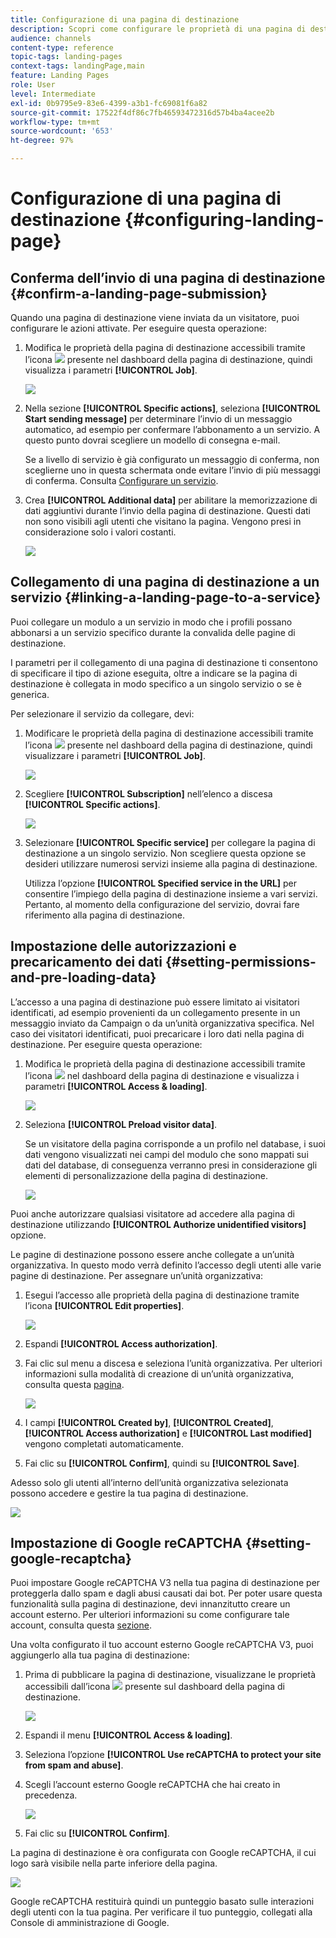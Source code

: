 ```yaml
---
title: Configurazione di una pagina di destinazione
description: Scopri come configurare le proprietà di una pagina di destinazione.
audience: channels
content-type: reference
topic-tags: landing-pages
context-tags: landingPage,main
feature: Landing Pages
role: User
level: Intermediate
exl-id: 0b9795e9-83e6-4399-a3b1-fc69081f6a82
source-git-commit: 17522f4df86c7fb46593472316d57b4ba4acee2b
workflow-type: tm+mt
source-wordcount: '653'
ht-degree: 97%

---
```


# Configurazione di una pagina di destinazione {#configuring-landing-page}

## Conferma dell’invio di una pagina di destinazione {#confirm-a-landing-page-submission}

Quando una pagina di destinazione viene inviata da un visitatore, puoi configurare le azioni attivate. Per eseguire questa operazione:

1. Modifica le proprietà della pagina di destinazione accessibili tramite l’icona ![](assets/edit_darkgrey-24px.png) presente nel dashboard della pagina di destinazione, quindi visualizza i parametri **[!UICONTROL Job]**.

   ![](assets/lp_edit_properties_button.png)

1. Nella sezione **[!UICONTROL Specific actions]**, seleziona **[!UICONTROL Start sending message]** per determinare l’invio di un messaggio automatico, ad esempio per confermare l’abbonamento a un servizio. A questo punto dovrai scegliere un modello di consegna e-mail.

   Se a livello di servizio è già configurato un messaggio di conferma, non sceglierne uno in questa schermata onde evitare l’invio di più messaggi di conferma. Consulta [Configurare un servizio](../../audiences/using/creating-a-service.md).

1. Crea **[!UICONTROL Additional data]** per abilitare la memorizzazione di dati aggiuntivi durante l’invio della pagina di destinazione. Questi dati non sono visibili agli utenti che visitano la pagina. Vengono presi in considerazione solo i valori costanti.

   ![](assets/lp_parameters_6.png)

## Collegamento di una pagina di destinazione a un servizio {#linking-a-landing-page-to-a-service}

Puoi collegare un modulo a un servizio in modo che i profili possano abbonarsi a un servizio specifico durante la convalida delle pagine di destinazione.

I parametri per il collegamento di una pagina di destinazione ti consentono di specificare il tipo di azione eseguita, oltre a indicare se la pagina di destinazione è collegata in modo specifico a un singolo servizio o se è generica.

Per selezionare il servizio da collegare, devi:

1. Modificare le proprietà della pagina di destinazione accessibili tramite l’icona ![](assets/edit_darkgrey-24px.png) presente nel dashboard della pagina di destinazione, quindi visualizzare i parametri **[!UICONTROL Job]**.

   ![](assets/lp_edit_properties_button.png)

1. Scegliere **[!UICONTROL Subscription]** nell’elenco a discesa **[!UICONTROL Specific actions]**.

   ![](assets/lp_parameters_5.png)

1. Selezionare **[!UICONTROL Specific service]** per collegare la pagina di destinazione a un singolo servizio. Non scegliere questa opzione se desideri utilizzare numerosi servizi insieme alla pagina di destinazione.

   Utilizza l’opzione **[!UICONTROL Specified service in the URL]** per consentire l’impiego della pagina di destinazione insieme a vari servizi. Pertanto, al momento della configurazione del servizio, dovrai fare riferimento alla pagina di destinazione.

## Impostazione delle autorizzazioni e precaricamento dei dati {#setting-permissions-and-pre-loading-data}

L’accesso a una pagina di destinazione può essere limitato ai visitatori identificati, ad esempio provenienti da un collegamento presente in un messaggio inviato da Campaign o da un’unità organizzativa specifica.
Nel caso dei visitatori identificati, puoi precaricare i loro dati nella pagina di destinazione. Per eseguire questa operazione:

1. Modifica le proprietà della pagina di destinazione accessibili tramite l’icona ![](assets/edit_darkgrey-24px.png) nel dashboard della pagina di destinazione e visualizza i parametri **[!UICONTROL Access & loading]**.

   ![](assets/lp_edit_properties_button.png)

1. Seleziona **[!UICONTROL Preload visitor data]**.

   Se un visitatore della pagina corrisponde a un profilo nel database, i suoi dati vengono visualizzati nei campi del modulo che sono mappati sui dati del database, di conseguenza verranno presi in considerazione gli elementi di personalizzazione della pagina di destinazione.

   ![](assets/lp_parameters_3_temp.png)

Puoi anche autorizzare qualsiasi visitatore ad accedere alla pagina di destinazione utilizzando **[!UICONTROL Authorize unidentified visitors]** opzione.

<!--Use the URL parameters to identify the visitors, using the **[!UICONTROL Authorize visitor identification via URL parameters]** option: then you must choose the loading key and map the filter parameters with the parameters of the corresponding URL.-->

Le pagine di destinazione possono essere anche collegate a un’unità organizzativa. In questo modo verrà definito l’accesso degli utenti alle varie pagine di destinazione. Per assegnare un’unità organizzativa:

1. Esegui l’accesso alle proprietà della pagina di destinazione tramite l’icona **[!UICONTROL Edit properties]**.

   ![](assets/lp_parameters_google3.png)

1. Espandi **[!UICONTROL Access authorization]**.

1. Fai clic sul menu a discesa e seleziona l’unità organizzativa. Per ulteriori informazioni sulla modalità di creazione di un’unità organizzativa, consulta questa [pagina](../../administration/using/organizational-units.md).

   ![](assets/lp_org_unit_2.png)

1. I campi **[!UICONTROL Created by]**, **[!UICONTROL Created]**, **[!UICONTROL Access authorization]** e **[!UICONTROL Last modified]** vengono completati automaticamente.

1. Fai clic su **[!UICONTROL Confirm]**, quindi su **[!UICONTROL Save]**.

Adesso solo gli utenti all’interno dell’unità organizzativa selezionata possono accedere e gestire la tua pagina di destinazione.

![](assets/lp_org_unit_3.png)

## Impostazione di Google reCAPTCHA {#setting-google-recaptcha}

Puoi impostare Google reCAPTCHA V3 nella tua pagina di destinazione per proteggerla dallo spam e dagli abusi causati dai bot. Per poter usare questa funzionalità sulla pagina di destinazione, devi innanzitutto creare un account esterno. Per ulteriori informazioni su come configurare tale account, consulta questa [sezione](../../administration/using/external-accounts.md#google-recaptcha-external-account).

Una volta configurato il tuo account esterno Google reCAPTCHA V3, puoi aggiungerlo alla tua pagina di destinazione:

1. Prima di pubblicare la pagina di destinazione, visualizzane le proprietà accessibili dall’icona ![](assets/edit_darkgrey-24px.png) presente sul dashboard della pagina di destinazione.

   ![](assets/lp_parameters_google3.png)

1. Espandi il menu **[!UICONTROL Access & loading]**.
1. Seleziona l’opzione **[!UICONTROL Use reCAPTCHA to protect your site from spam and abuse]**.
1. Scegli l’account esterno Google reCAPTCHA che hai creato in precedenza.

   ![](assets/lp_parameters_google_temp.png)

1. Fai clic su **[!UICONTROL Confirm]**.

La pagina di destinazione è ora configurata con Google reCAPTCHA, il cui logo sarà visibile nella parte inferiore della pagina.

![](assets/lp_parameters_google2.png)

Google reCAPTCHA restituirà quindi un punteggio basato sulle interazioni degli utenti con la tua pagina. Per verificare il tuo punteggio, collegati alla Console di amministrazione di Google.
